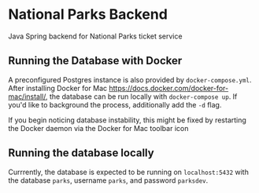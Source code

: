 # National Parks Backend

Java Spring backend for National Parks ticket service

## Running the Database with Docker

A preconfigured Postgres instance is also provided by `docker-compose.yml`. After installing Docker for Mac <https://docs.docker.com/docker-for-mac/install/>, the database can be run locally with `docker-compose up`. If you'd like to background the process, additionally add the `-d` flag.

If you begin noticing database instability, this might be fixed by restarting the Docker daemon via the Docker for Mac toolbar icon

## Running the database locally

Currrently, the database is expected to be running on `localhost:5432` with the database `parks`, username `parks`, and password `parksdev`.
